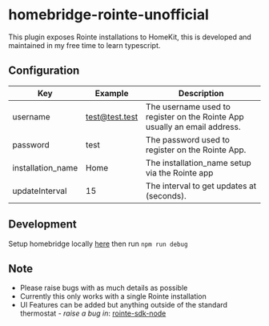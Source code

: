 # homebridge-rointe-unofficial

This plugin exposes Rointe installations to HomeKit, this is developed and maintained in my free time to learn typescript.

## Configuration

Key | Example | Description
---------|----------|---------
 username | test@test.test | The username used to register on the Rointe App usually an email address.
 password | test | The password used to register on the Rointe App.
 installation_name | Home | The installation_name setup via the Rointe app
 updateInterval | 15 | The interval to get updates at (seconds).

## Development

Setup homebridge locally [here](https://github.com/homebridge/homebridge#plugin-development) then run `npm run debug` 

## Note
 - Please raise bugs with as much details as possible 
 - Currently this only works with a single Rointe installation 
 - UI Features can be added but anything outside of the standard thermostat - *raise a bug in*: [rointe-sdk-node](https://github.com/jwcnewton/rointe-sdk-node)